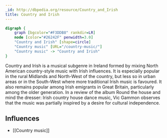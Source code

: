 ```yaml
---
_id: http://dbpedia.org/resource/Country_and_Irish
title: Country and Irish
---
```


```dot
digraph {
	graph [bgcolor="#F3DDB8" rankdir=LR]
	node [color="#26242F" penwidth=3.0]
	"Country and Irish" [shape=circle]
	"Country music" [URL="/country-music/"]
	"Country music" -> "Country and Irish"
}
```

Country and Irish is a musical subgenre in Ireland formed by mixing North American country-style music with Irish influences. It is especially popular in the rural Midlands and North-West of the country, but less so in urban areas or in the South-West where more traditional Irish music is favoured. It also remains popular among Irish emigrants in Great Britain, particularly among the older generation. In a review of the album Round the house and mind the dresser: Irish country house dance music, Vic Gammon observes that the music was partially inspired by a desire for cultural independence.

## Influences

- [[Country music]]

